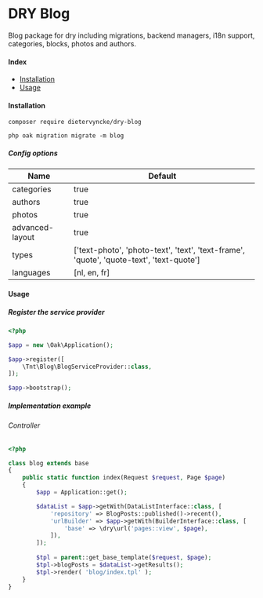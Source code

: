 # DRY Blog
Blog package for dry including migrations, backend managers, i18n support, categories, blocks, photos and authors. 

#### Index

* [Installation](#installation)
* [Usage](#usage)

#### Installation
```ssh
composer require dietervyncke/dry-blog

php oak migration migrate -m blog
```

##### Config options
Name					                          | Default
------------------- | ---------------------------------------------------------
categories          | true
authors             | true
photos              | true
advanced-layout     | true
types               | ['text-photo', 'photo-text', 'text', 'text-frame', 'quote', 'quote-text', 'text-quote']
languages           | [nl, en, fr]

#### Usage

##### Register the service provider
```php
<?php

$app = new \Oak\Application();

$app->register([
    \Tnt\Blog\BlogServiceProvider::class,
]);

$app->bootstrap();
```
##### Implementation example
 
###### Controller
```php
<?php

class blog extends base
{
    public static function index(Request $request, Page $page)
    {
        $app = Application::get();

        $dataList = $app->getWith(DataListInterface::class, [
            'repository' => BlogPosts::published()->recent(),
            'urlBuilder' => $app->getWith(BuilderInterface::class, [
                'base' => \dry\url('pages::view', $page),
            ]),
        ]);
        
        $tpl = parent::get_base_template($request, $page);
        $tpl->blogPosts = $dataList->getResults();
        $tpl->render( 'blog/index.tpl' );
    }
}
```
